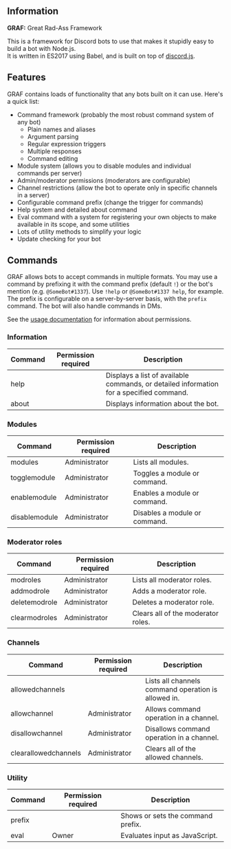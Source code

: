 ## Information
**GRAF:** Great Rad-Ass Framework

This is a framework for Discord bots to use that makes it stupidly easy to build a bot with Node.js.  
It is written in ES2017 using Babel, and is built on top of [discord.js](https://github.com/hydrabolt/discord.js).

## Features
GRAF contains loads of functionality that any bots built on it can use.
Here's a quick list:
- Command framework (probably the most robust command system of any bot)
	* Plain names and aliases
	* Argument parsing
	* Regular expression triggers
	* Multiple responses
	* Command editing
- Module system (allows you to disable modules and individual commands per server)
- Admin/moderator permissions (moderators are configurable)
- Channel restrictions (allow the bot to operate only in specific channels in a server)
- Configurable command prefix (change the trigger for commands)
- Help system and detailed about command
- Eval command with a system for registering your own objects to make available in its scope, and some utilities
- Lots of utility methods to simplify your logic
- Update checking for your bot

## Commands
GRAF allows bots to accept commands in multiple formats.
You may use a command by prefixing it with the command prefix (default `!`) or the bot's mention (e.g. `@SomeBot#1337`).
Use `!help` or `@SomeBot#1337 help`, for example.
The prefix is configurable on a server-by-server basis, with the `prefix` command.
The bot will also handle commands in DMs.

See the [usage documentation](./usage.html#permissions) for information about permissions.

### Information
| Command          | Permission required | Description                                                                                         |
|------------------|---------------------|-----------------------------------------------------------------------------------------------------|
| help             |                     | Displays a list of available commands, or detailed information for a specified command.             |
| about            |                     | Displays information about the bot.                                                                 |

### Modules
| Command          | Permission required | Description                                                                                         |
|------------------|---------------------|-----------------------------------------------------------------------------------------------------|
| modules          | Administrator       | Lists all modules.                                                                                  |
| togglemodule     | Administrator       | Toggles a module or command.                                                                        |
| enablemodule     | Administrator       | Enables a module or command.                                                                        |
| disablemodule    | Administrator       | Disables a module or command.                                                                       |

### Moderator roles
| Command          | Permission required | Description                                                                                         |
|------------------|---------------------|-----------------------------------------------------------------------------------------------------|
| modroles         | Administrator       | Lists all moderator roles.                                                                          |
| addmodrole       | Administrator       | Adds a moderator role.                                                                              |
| deletemodrole    | Administrator       | Deletes a moderator role.                                                                           |
| clearmodroles    | Administrator       | Clears all of the moderator roles.                                                                  |

### Channels
| Command              | Permission required | Description                                                                                     |
|----------------------|---------------------|-------------------------------------------------------------------------------------------------|
| allowedchannels      |                     | Lists all channels command operation is allowed in.                                             |
| allowchannel         | Administrator       | Allows command operation in a channel.                                                          |
| disallowchannel      | Administrator       | Disallows command operation in a channel.                                                       |
| clearallowedchannels | Administrator       | Clears all of the allowed channels.                                                             |

### Utility
| Command          | Permission required | Description                                                                                         |
|------------------|---------------------|-----------------------------------------------------------------------------------------------------|
| prefix           |                     | Shows or sets the command prefix.                                                                   |
| eval             | Owner               | Evaluates input as JavaScript.                                                                      |
